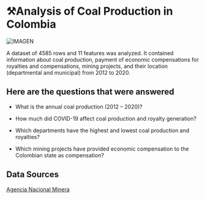 # **⚒Analysis of Coal Production in Colombia**

![IMAGEN](https://catercoq.com/wp-content/uploads/2019/07/articulo-1.png)

A dataset of 4585 rows and 11 features was analyzed. It contained information about coal production, payment of economic compensations for royalties and compensations, mining projects, and their location (departmental and municipal) from 2012 to 2020.

## **Here are the questions that were answered**


* What is the annual coal production (2012 – 2020)?

* How much did COVID-19 affect coal production and royalty generation?

* Which departments have the highest and lowest coal production and royalties?

* Which mining projects have provided economic compensation to the Colombian state as compensation?

## **Data Sources**

[Agencia Nacional Minera](https://www.datos.gov.co/Minas-y-Energ-a/ANM-Vol-men-de-Explotaci-n-de-Minerales-Asociados-/r85m-vv6c/about_data)
